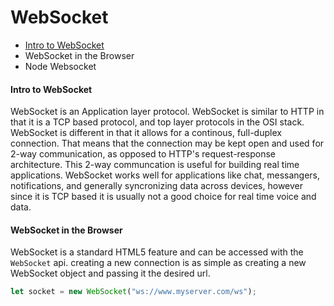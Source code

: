 # WebSocket

- [Intro to WebSocket](#intro-to-websocket)
- WebSocket in the Browser
- Node Websocket

#### Intro to WebSocket
WebSocket is an Application layer protocol. WebSocket is similar to HTTP in that it is a TCP based protocol, and top layer protocols in the OSI stack. WebSocket is different in that it allows for a continous, full-duplex connection. That means that the connection may be kept open and used for 2-way communication, as opposed to HTTP's request-response architecture. This 2-way communcation is useful for building real time applications. WebSocket works well for applications like chat, messangers, notifications, and generally syncronizing data across devices, however since it is TCP based it is usually not a good choice for real time voice and data.

#### WebSocket in the Browser
WebSocket is a standard HTML5 feature and can be accessed with the `WebSocket` api. creating a new connection is as simple as creating a new WebSocket object and passing it the desired url.

```javascript
let socket = new WebSocket("ws://www.myserver.com/ws");
```
